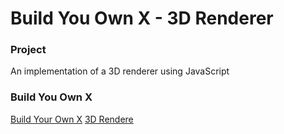 # Build You Own X - 3D Renderer

### Project
An implementation of a 3D renderer using JavaScript

### Build You Own X
[Build Your Own X](https://github.com/codecrafters-io/build-your-own-x)
[3D Rendere](https://github.com/avik-das/build-your-own-raytracer-js)
